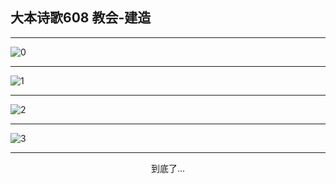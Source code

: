
## 大本诗歌608 教会-建造
        
<div id="aplayer0"></div>

---

<img alt="0" data-original="https://cdn.jsdelivr.net/gh/k34869/shi/data/d0608/0">

---

<img alt="1" data-original="https://cdn.jsdelivr.net/gh/k34869/shi/data/d0608/1">

---

<img alt="2" data-original="https://cdn.jsdelivr.net/gh/k34869/shi/data/d0608/2">

---

<img alt="3" data-original="https://cdn.jsdelivr.net/gh/k34869/shi/data/d0608/3">

---

<p style="text-align: center">到底了...</p>

<script src="/js/dist-view.js"></script>

<script>
MAIN.id = 'd0608';
        
const ap0 = new APlayer({
    container: document.getElementById('aplayer0'),
    volume: 1,
    loop: 'none',
    preload: 'none',
    audio: [{
        name: '大本诗歌608.mp3',
        artist: '大本诗歌',
        url: 'https://res.wx.qq.com/voice/getvoice?mediaid=MzI0NTk3MDM5M18yMjQ3NDk1MjIz',
        cover: '/favicon'
    }]
});
</script>

